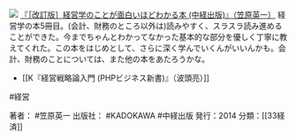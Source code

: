 
[![](http://ecx.images-amazon.com/images/I/41Bia6OjY-L._SL160_.jpg)](http://www.amazon.co.jp/exec/obidos/ASIN/B00LBPG2X2/choiyaki81-22/ref=nosim)
[『［改訂版］経営学のことが面白いほどわかる本 (中経出版)』（笠原英一）](http://www.amazon.co.jp/exec/obidos/ASIN/B00LBPG2X2/choiyaki81-22/ref=nosim)
経営学の本5冊目。(会計、財務のところ以外は)読みやすく、スラスラ読み進めることができた。今までちゃんとわかってなかった基本的な部分を優しく丁寧に教えてくれた。この本をはじめとして、さらに深く学んでいくんがいいんかも。会計、財務のことについては、また他の本をあたろうかな。

- [[K『経営戦略論入門 (PHPビジネス新書)』（波頭亮）]]

#経営 

著者： #笠原英一 
出版社： #KADOKAWA #中経出版
発行：2014
分類：[[33経済]]
